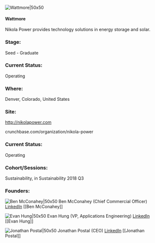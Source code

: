 

![Wattmore|50x50](https://apimg.techstars.com/connect/images/image_files/5b31434ba36c1131c8000078/original/Logo_with_Space.png)

#### Wattmore
Nikola Power provides technology solutions in energy storage and solar.

### Stage: 
Seed - Graduate 

### Current Status: 
Operating

### Where:
Denver, Colorado, United States

### Site:
http://nikolapower.com



crunchbase.com/organization/nikola-power

### Current Status: 
Operating

### Cohort/Sessions: 
Sustainability, in Sustainability 2018 Q3

### Founders: 

![Ben McConahey|50x50](https://apimg.techstars.com/connect/images/image_files/5f0612b8a36c1154930000f5/original/IMG_3380.JPG) Ben McConahey (Chief Commercial Officer) [LinkedIn](https://linkedin.com/in/ben-mcconahey-16a2961) [[Ben McConahey]]

![Evan Hung|50x50](https://apimg.techstars.com/connect/images/image_files/627ec5bebee294048d0fb672/original/Evan_White.png) Evan Hung (VP, Applications Engineering) [LinkedIn](https://linkedin.com/in/evanhung) [[Evan Hung]]

![Jonathan Postal|50x50](https://apimg.techstars.com/connect/images/image_files/5b3140f5a36c1131c8000075/original/Postal_copy.jpg) Jonathan Postal (CEO) [LinkedIn](https://linkedin.com/in/jopostal) [[Jonathan Postal]]



